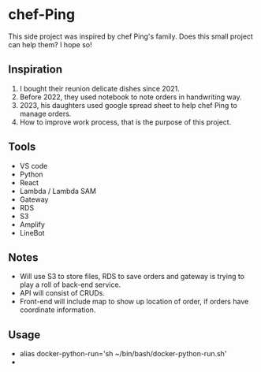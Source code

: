# chef-Ping
This side project was inspired by chef Ping's family. Does this small project can help them? I hope so!

## Inspiration 
1. I bought their reunion delicate dishes since 2021. 
2. Before 2022, they used notebook to note orders in handwriting way.
3. 2023, his daughters used google spread sheet to help chef Ping to manage orders.
4. How to improve work process, that is the purpose of this project.

## Tools
- VS code
- Python
- React 
- Lambda / Lambda SAM
- Gateway
- RDS
- S3
- Amplify
- LineBot

## Notes
- Will use S3 to store files, RDS to save orders and gateway is trying to play a roll of back-end service.
- API will consist of CRUDs.
- Front-end will include map to show up location of order, if orders have coordinate information.

## Usage
- alias docker-python-run='sh ~/bin/bash/docker-python-run.sh'
- 